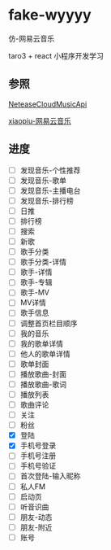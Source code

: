 # fake-wyyyy
仿-网易云音乐

taro3 + react 小程序开发学习

## 参照
[NeteaseCloudMusicApi](https://github.com/Binaryify/NeteaseCloudMusicApi)

[xiaopiu-网易云音乐](https://www.xiaopiu.com/square?searchText=%E7%BD%91%E6%98%93%E4%BA%91&libPop=project&libId=58e1d3a6770483bb5e710ae5)

## 进度
- [ ] 发现音乐-个性推荐
- [ ] 发现音乐-歌单
- [ ] 发现音乐-主播电台
- [ ] 发现音乐-排行榜
- [ ] 日推
- [ ] 排行榜
- [ ] 搜索
- [ ] 新歌
- [ ] 歌手分类
- [ ] 歌手分类-详情
- [ ] 歌手-详情
- [ ] 歌手-专辑
- [ ] 歌手-MV
- [ ] MV详情
- [ ] 歌手信息
- [ ] 调整首页栏目顺序
- [ ] 我的音乐
- [ ] 我的歌单详情
- [ ] 他人的歌单详情
- [ ] 歌单封面
- [ ] 播放歌曲-封面
- [ ] 播放歌曲-歌词
- [ ] 播放列表
- [ ] 歌曲评论
- [ ] 关注
- [ ] 粉丝
- [x] 登陆
- [x] 手机号登录
- [ ] 手机号注册
- [ ] 手机号验证
- [ ] 首次登陆-输入昵称
- [ ] 私人FM
- [ ] 启动页
- [ ] 听音识曲
- [ ] 朋友-动态
- [ ] 朋友-附近
- [ ] 账号